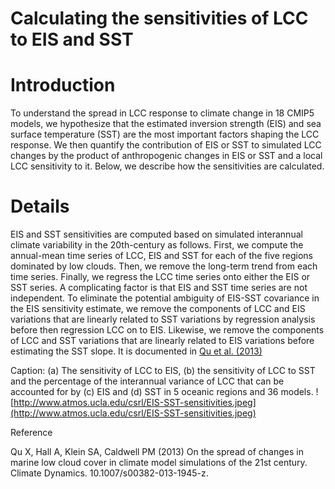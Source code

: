 # Calculating the sensitivities of LCC to EIS and SST #

# Introduction #

To understand the spread in LCC response to climate change in 18 CMIP5 models, we hypothesize that the estimated inversion strength (EIS) and sea surface temperature (SST) are the most important factors shaping the LCC response. We then quantify the contribution of EIS or SST to simulated LCC changes by the product of anthropogenic changes in EIS or SST and a local LCC sensitivity to it. Below, we describe how the sensitivities are calculated.


# Details #

EIS and SST sensitivities are computed based on simulated interannual climate variability in the 20th-century as follows. First, we compute the annual-mean time series of LCC, EIS and SST for each of the five regions dominated by low clouds. Then, we remove the long-term trend from each time series. Finally, we regress the LCC time series onto either the EIS or SST series. A complicating factor is that EIS and SST time series are not independent. To eliminate the potential ambiguity of EIS-SST covariance in the EIS sensitivity estimate, we remove the components of LCC and EIS variations that are linearly related to SST variations by regression analysis before then regression LCC on to EIS. Likewise, we remove the components of LCC and SST variations that are linearly related to EIS variations before estimating the SST slope. It is documented in [Qu et al. (2013)](http://link.springer.com/article/10.1007/s00382-013-1945-z.)

Caption: (a) The sensitivity of LCC to EIS, (b) the sensitivity of LCC to SST and the percentage of the interannual variance of LCC that can be accounted for by (c) EIS and (d) SST in 5 oceanic regions and 36 models.
![http://www.atmos.ucla.edu/csrl/EIS-SST-sensitivities.jpeg](http://www.atmos.ucla.edu/csrl/EIS-SST-sensitivities.jpeg)

Reference

Qu X, Hall A, Klein SA, Caldwell PM (2013) On the spread of changes in marine low cloud cover in climate model simulations of the 21st century. Climate Dynamics. 10.1007/s00382-013-1945-z.